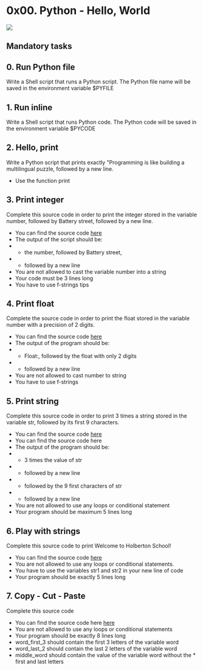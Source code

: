 # 0x00. Python - Hello, World

<img src="https://s3.amazonaws.com/intranet-projects-files/holbertonschool-higher-level_programming+/231/48a9fdbd67c84a328a9df9ec8d93b9ac2458ac37721d7d53e51a27fb2bdc5263.jpg">

## Mandatory tasks
## 0. Run Python file

Write a Shell script that runs a Python script.
The Python file name will be saved in the environment variable $PYFILE

## 1. Run inline

Write a Shell script that runs Python code.
The Python code will be saved in the environment variable $PYCODE

## 2. Hello, print

Write a Python script that prints exactly "Programming is like building a multilingual puzzle, followed by a new line.
* Use the function print

## 3. Print integer
Complete this source code in order to print the integer stored in the variable number, followed by Battery street, followed by a new line.

* You can find the source code <a href="https://github.com/holbertonschool/0x00.py/blob/master/3-print_number.py">here</a>
* The output of the script should be:
* * the number, followed by Battery street,
* * followed by a new line
* You are not allowed to cast the variable number into a string
* Your code must be 3 lines long
* You have to use f-strings tips

## 4. Print float

Complete the source code in order to print the float stored in the variable number with a precision of 2 digits.

* You can find the source code <a href="https://github.com/holbertonschool/0x00.py/blob/master/4-print_float.py">here</a>
* The output of the program should be:
* * Float:, followed by the float with only 2 digits
* * followed by a new line
* You are not allowed to cast number to string
* You have to use f-strings


## 5. Print string

Complete this source code in order to print 3 times a string stored in the variable str, followed by its first 9 characters.

* You can find the source code <a href="https://github.com/holbertonschool/0x00.py/blob/master/5-print_string.py">here</a>
* You can find the source code here
* The output of the program should be:
* * 3 times the value of str
* * followed by a new line
* * followed by the 9 first characters of str
* * followed by a new line
* You are not allowed to use any loops or conditional statement
* Your program should be maximum 5 lines long

## 6. Play with strings

Complete this source code to print Welcome to Holberton School!

* You can find the source code <a href="https://github.com/holbertonschool/0x00.py/blob/master/6-concat.py">here</a>
* You are not allowed to use any loops or conditional statements.
* You have to use the variables str1 and str2 in your new line of code
* Your program should be exactly 5 lines long

## 7. Copy - Cut - Paste
Complete this source code

* You can find the source code here <a href="https://github.com/holbertonschool/0x00.py/blob/master/7-edges.py">here</a>
* You are not allowed to use any loops or conditional statements
* Your program should be exactly 8 lines long
* word_first_3 should contain the first 3 letters of the variable word
* word_last_2 should contain the last 2 letters of the variable word
* middle_word should contain the value of the variable word without the * first and last letters